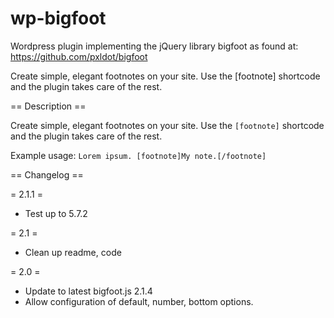wp-bigfoot
==========

Wordpress plugin implementing the jQuery library bigfoot as found at: https://github.com/pxldot/bigfoot


Create simple, elegant footnotes on your site. Use the [footnote] shortcode and the plugin takes care of the rest.

== Description ==

Create simple, elegant footnotes on your site. Use the `[footnote]` shortcode and the plugin takes care of the rest.

Example usage: `Lorem ipsum. [footnote]My note.[/footnote]`

== Changelog ==

= 2.1.1 = 
* Test up to 5.7.2

= 2.1 =
* Clean up readme, code

= 2.0 =
* Update to latest bigfoot.js 2.1.4
* Allow configuration of default, number, bottom options. 